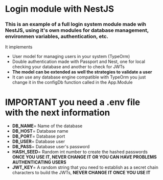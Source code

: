 # Login module with NestJS

### This is an example of a full login system module made wih NestJS, using it's own modules for database management, environmen variables, authentication, etc.

 It implements
  - User model for managing users in your system (TypeOrm)
  - Double authentication made with Passport and Nest, one for local checking your database and another to check for JWTs
  -  **The model can be extended as well the strategies to validate a user**
  -  It can use any database engine compatible with TypeOrm you just change it in the configDb function called in the App.Module

# IMPORTANT you need a .env file with the next information

- **DB_NAME**= Name of the database
- **DB_HOST**= Database name
- **DB_PORT**= Database port
- **DB_USER**= Database user
- **DB_PASS**= Database user's password
- **HASH_SEED**= Random int number to create the hashed passwords **ONCE YOU USE IT, NEVER CHANGE IT OR YOU CAN HAVE PROBLEMS AUTHENTICATING USERS**
- **JWT_KEY**= A random string that you need to establish as a secret chain characters to build the JWTs, **NEVER CHANGE IT ONCE YOU USE IT**
